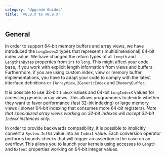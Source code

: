 ```yaml
---
category: 'Upgrade Guides'
title: 'v0.8.X to v0.9.X'
---
```


## General

In order to support 64-bit memory buffers and array views, we have introduced the `LongIndexX` types that represent (
multidimensional) 64-bit index value.
We have changed the return types of all `Length` and `LengthInBytes` properties from `int` to `long`.
This might affect your code base, if you work with explicit length information from views and buffers.
Furthermore, if you are using custom index, view or memory buffer implementations, you have to adapt your code to comply
with the latest interface definitions or `IArrayView`, `IGenericIndex` and `IMemoryBuffer`.

It is possible to use 32-bit `IndexX` values and 64-bit `LongIndexX` values for accessing generic array views.
This allows programmers to decide whether they want to favor performance (fast 32-bit indexing) or large memory views (
slower 64-bit indexing that consumes more 64-bit registers).
*Note that specialized array views working on 32-bit indexes will accept 32-bit `IndexX` instances only.*

In order to provide backwards compatibility, it is possible to implicitly convert a `System.Int64` value into
an `Index1` value.
Each conversion operator performs bounds checks that will trigger an assertion in the case on an overflow.
This allows you to launch your kernels using accesses to `Length` and `Extent` properties working on 64-bit integer
values.
